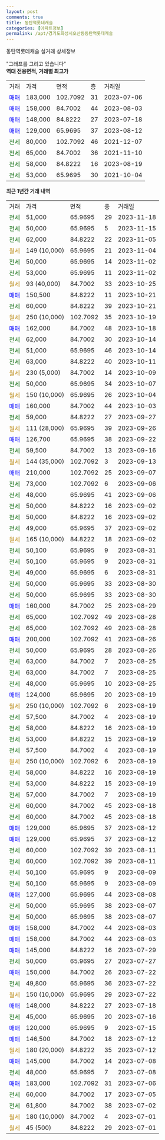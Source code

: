 ```yaml
---
layout: post
comments: true
title: 동탄역롯데캐슬
categories: [아파트정보]
permalink: /apt/경기도화성시오산동동탄역롯데캐슬
---
```


동탄역롯데캐슬 실거래 상세정보

<script type="text/javascript">
  google.charts.load('current', {'packages':['line', 'corechart']});
  google.charts.setOnLoadCallback(drawChart);

  function drawChart() {
    var data = new google.visualization.DataTable();
    data.addColumn('date', '거래일');
    data.addColumn('number', "매매");
    data.addColumn('number', "전세");
    data.addColumn('number', "전매");

    data.addRows([[new Date(Date.parse("2023-11-18")), null, 51000, null], [new Date(Date.parse("2023-11-15")), null, 50000, null], [new Date(Date.parse("2023-11-05")), null, 62000, null], [new Date(Date.parse("2023-11-04")), null, null, null], [new Date(Date.parse("2023-11-02")), null, 50000, null], [new Date(Date.parse("2023-11-02")), null, 53000, null], [new Date(Date.parse("2023-10-25")), null, null, null], [new Date(Date.parse("2023-10-21")), 150500, null, null], [new Date(Date.parse("2023-10-21")), null, 60000, null], [new Date(Date.parse("2023-10-19")), null, null, null], [new Date(Date.parse("2023-10-18")), 162000, null, null], [new Date(Date.parse("2023-10-14")), null, 62000, null], [new Date(Date.parse("2023-10-14")), null, 51000, null], [new Date(Date.parse("2023-10-11")), null, 63000, null], [new Date(Date.parse("2023-10-09")), null, null, null], [new Date(Date.parse("2023-10-07")), null, 50000, null], [new Date(Date.parse("2023-10-04")), null, null, null], [new Date(Date.parse("2023-10-03")), 160000, null, null], [new Date(Date.parse("2023-09-27")), null, 59000, null], [new Date(Date.parse("2023-09-26")), null, null, null], [new Date(Date.parse("2023-09-22")), 126700, null, null], [new Date(Date.parse("2023-09-16")), null, 59500, null], [new Date(Date.parse("2023-09-13")), null, null, null], [new Date(Date.parse("2023-09-07")), 210000, null, null], [new Date(Date.parse("2023-09-06")), null, 73000, null], [new Date(Date.parse("2023-09-06")), null, 48000, null], [new Date(Date.parse("2023-09-02")), null, 50000, null], [new Date(Date.parse("2023-09-02")), null, 50000, null], [new Date(Date.parse("2023-09-02")), null, 49000, null], [new Date(Date.parse("2023-09-02")), null, null, null], [new Date(Date.parse("2023-08-31")), null, 50100, null], [new Date(Date.parse("2023-08-31")), null, 50100, null], [new Date(Date.parse("2023-08-31")), null, 49000, null], [new Date(Date.parse("2023-08-30")), null, 50000, null], [new Date(Date.parse("2023-08-30")), null, 50000, null], [new Date(Date.parse("2023-08-29")), 160000, null, null], [new Date(Date.parse("2023-08-28")), null, 65000, null], [new Date(Date.parse("2023-08-28")), null, 65000, null], [new Date(Date.parse("2023-08-26")), 200000, null, null], [new Date(Date.parse("2023-08-26")), null, 50000, null], [new Date(Date.parse("2023-08-25")), null, 63000, null], [new Date(Date.parse("2023-08-25")), null, 63000, null], [new Date(Date.parse("2023-08-25")), null, 48000, null], [new Date(Date.parse("2023-08-19")), 124000, null, null], [new Date(Date.parse("2023-08-19")), null, null, null], [new Date(Date.parse("2023-08-19")), null, 57500, null], [new Date(Date.parse("2023-08-19")), null, 58000, null], [new Date(Date.parse("2023-08-19")), null, 53000, null], [new Date(Date.parse("2023-08-19")), null, 57500, null], [new Date(Date.parse("2023-08-19")), null, null, null], [new Date(Date.parse("2023-08-19")), null, 58000, null], [new Date(Date.parse("2023-08-19")), null, 53000, null], [new Date(Date.parse("2023-08-19")), null, 57000, null], [new Date(Date.parse("2023-08-18")), null, 60000, null], [new Date(Date.parse("2023-08-18")), null, 60000, null], [new Date(Date.parse("2023-08-12")), 129000, null, null], [new Date(Date.parse("2023-08-12")), 129000, null, null], [new Date(Date.parse("2023-08-11")), null, 60000, null], [new Date(Date.parse("2023-08-11")), null, 60000, null], [new Date(Date.parse("2023-08-09")), null, 50100, null], [new Date(Date.parse("2023-08-09")), null, 50100, null], [new Date(Date.parse("2023-08-08")), 127000, null, null], [new Date(Date.parse("2023-08-07")), null, 50000, null], [new Date(Date.parse("2023-08-07")), null, 50000, null], [new Date(Date.parse("2023-08-03")), 158000, null, null], [new Date(Date.parse("2023-08-03")), 158000, null, null], [new Date(Date.parse("2023-07-29")), 145000, null, null], [new Date(Date.parse("2023-07-27")), null, 50000, null], [new Date(Date.parse("2023-07-22")), 150000, null, null], [new Date(Date.parse("2023-07-22")), null, 49800, null], [new Date(Date.parse("2023-07-22")), null, null, null], [new Date(Date.parse("2023-07-18")), 148000, null, null], [new Date(Date.parse("2023-07-16")), null, 45000, null], [new Date(Date.parse("2023-07-15")), 120000, null, null], [new Date(Date.parse("2023-07-12")), 146500, null, null], [new Date(Date.parse("2023-07-12")), null, null, null], [new Date(Date.parse("2023-07-08")), 145000, null, null], [new Date(Date.parse("2023-07-08")), null, 48000, null], [new Date(Date.parse("2023-07-06")), 183000, null, null], [new Date(Date.parse("2023-07-05")), null, 60000, null], [new Date(Date.parse("2023-07-02")), null, 61800, null], [new Date(Date.parse("2023-07-01")), null, null, null], [new Date(Date.parse("2023-07-01")), null, null, null]]);

    var options = {
      hAxis: {
        format: 'yyyy/MM/dd'
      },    
      lineWidth: 0,
      pointsVisible: true,    
      title: '최근 1년간 유형별 실거래가 분포',
      legend: { position: 'bottom' }
    };

    var formatter = new google.visualization.NumberFormat({pattern:'###,###'} );
    formatter.format(data, 1);
    formatter.format(data, 2);
    
    setTimeout(function() {
        var chart = new google.visualization.LineChart(document.getElementById('columnchart_material'));
        chart.draw(data, (options));
        document.getElementById('loading').style.display = 'none';
    }, 200);
  }
</script>


<div id="loading" style="z-index:20; display: block; margin-left: 0px">"그래프를 그리고 있습니다"</div>
<div id="columnchart_material" style="width: 95%; margin-left: 0px; display: block"></div>
<!-- contents start -->
<b>역대 전용면적, 거래별 최고가</b>
<table class="sortable">
    <tr>
      <td>거래</td>
      <td>가격</td>
      <td>면적</td>
      <td>층</td>
      <td>거래일</td>
    </tr>
        <tr>
          <td><a style="color: blue">매매</a></td>
          <td>183,000</td>
          <td>102.7092</td>
          <td>31</td>
          <td>2023-07-06</td>
        </tr>            <tr>
          <td><a style="color: blue">매매</a></td>
          <td>158,000</td>
          <td>84.7002</td>
          <td>44</td>
          <td>2023-08-03</td>
        </tr>            <tr>
          <td><a style="color: blue">매매</a></td>
          <td>148,000</td>
          <td>84.8222</td>
          <td>27</td>
          <td>2023-07-18</td>
        </tr>            <tr>
          <td><a style="color: blue">매매</a></td>
          <td>129,000</td>
          <td>65.9695</td>
          <td>37</td>
          <td>2023-08-12</td>
        </tr>        
        <tr>
              <td><a style="color: darkgreen">전세</a></td>
              <td>80,000</td>
              <td>102.7092</td>
              <td>46</td>
              <td>2021-12-07</td>
            </tr>            <tr>
              <td><a style="color: darkgreen">전세</a></td>
              <td>65,000</td>
              <td>84.7002</td>
              <td>36</td>
              <td>2021-11-10</td>
            </tr>            <tr>
              <td><a style="color: darkgreen">전세</a></td>
              <td>58,000</td>
              <td>84.8222</td>
              <td>16</td>
              <td>2023-08-19</td>
            </tr>            <tr>
              <td><a style="color: darkgreen">전세</a></td>
              <td>53,000</td>
              <td>65.9695</td>
              <td>30</td>
              <td>2021-10-04</td>
            </tr>        
    
</table>

<b>최근 1년간 거래 내역</b>

<table class="sortable">
    <tr>
      <td>거래</td>
      <td>가격</td>
      <td>면적</td>
      <td>층</td>
      <td>거래일</td>
    </tr>
    <tr>
      <td><a style="color: darkgreen">전세</a></td>
      <td>51,000</td>
      <td>65.9695</td>
      <td>29</td>
      <td>2023-11-18</td>
    </tr>          <tr>
      <td><a style="color: darkgreen">전세</a></td>
      <td>50,000</td>
      <td>65.9695</td>
      <td>5</td>
      <td>2023-11-15</td>
    </tr>          <tr>
      <td><a style="color: darkgreen">전세</a></td>
      <td>62,000</td>
      <td>84.8222</td>
      <td>22</td>
      <td>2023-11-05</td>
    </tr>          <tr>
      <td><a style="color: darkgoldenrod">월세</a></td>
      <td>149 (10,000)</td>
      <td>65.9695</td>
      <td>21</td>
      <td>2023-11-04</td>
    </tr>          <tr>
      <td><a style="color: darkgreen">전세</a></td>
      <td>50,000</td>
      <td>65.9695</td>
      <td>14</td>
      <td>2023-11-02</td>
    </tr>          <tr>
      <td><a style="color: darkgreen">전세</a></td>
      <td>53,000</td>
      <td>65.9695</td>
      <td>11</td>
      <td>2023-11-02</td>
    </tr>          <tr>
      <td><a style="color: darkgoldenrod">월세</a></td>
      <td>93 (40,000)</td>
      <td>84.7002</td>
      <td>33</td>
      <td>2023-10-25</td>
    </tr>          <tr>
      <td><a style="color: blue">매매</a></td>
      <td>150,500</td>
      <td>84.8222</td>
      <td>11</td>
      <td>2023-10-21</td>
    </tr>          <tr>
      <td><a style="color: darkgreen">전세</a></td>
      <td>60,000</td>
      <td>84.8222</td>
      <td>39</td>
      <td>2023-10-21</td>
    </tr>          <tr>
      <td><a style="color: darkgoldenrod">월세</a></td>
      <td>250 (10,000)</td>
      <td>102.7092</td>
      <td>35</td>
      <td>2023-10-19</td>
    </tr>          <tr>
      <td><a style="color: blue">매매</a></td>
      <td>162,000</td>
      <td>84.7002</td>
      <td>48</td>
      <td>2023-10-18</td>
    </tr>          <tr>
      <td><a style="color: darkgreen">전세</a></td>
      <td>62,000</td>
      <td>84.7002</td>
      <td>30</td>
      <td>2023-10-14</td>
    </tr>          <tr>
      <td><a style="color: darkgreen">전세</a></td>
      <td>51,000</td>
      <td>65.9695</td>
      <td>46</td>
      <td>2023-10-14</td>
    </tr>          <tr>
      <td><a style="color: darkgreen">전세</a></td>
      <td>63,000</td>
      <td>84.8222</td>
      <td>40</td>
      <td>2023-10-11</td>
    </tr>          <tr>
      <td><a style="color: darkgoldenrod">월세</a></td>
      <td>230 (5,000)</td>
      <td>84.7002</td>
      <td>14</td>
      <td>2023-10-09</td>
    </tr>          <tr>
      <td><a style="color: darkgreen">전세</a></td>
      <td>50,000</td>
      <td>65.9695</td>
      <td>34</td>
      <td>2023-10-07</td>
    </tr>          <tr>
      <td><a style="color: darkgoldenrod">월세</a></td>
      <td>150 (10,000)</td>
      <td>65.9695</td>
      <td>26</td>
      <td>2023-10-04</td>
    </tr>          <tr>
      <td><a style="color: blue">매매</a></td>
      <td>160,000</td>
      <td>84.7002</td>
      <td>44</td>
      <td>2023-10-03</td>
    </tr>          <tr>
      <td><a style="color: darkgreen">전세</a></td>
      <td>59,000</td>
      <td>84.8222</td>
      <td>27</td>
      <td>2023-09-27</td>
    </tr>          <tr>
      <td><a style="color: darkgoldenrod">월세</a></td>
      <td>111 (28,000)</td>
      <td>65.9695</td>
      <td>39</td>
      <td>2023-09-26</td>
    </tr>          <tr>
      <td><a style="color: blue">매매</a></td>
      <td>126,700</td>
      <td>65.9695</td>
      <td>38</td>
      <td>2023-09-22</td>
    </tr>          <tr>
      <td><a style="color: darkgreen">전세</a></td>
      <td>59,500</td>
      <td>84.7002</td>
      <td>13</td>
      <td>2023-09-16</td>
    </tr>          <tr>
      <td><a style="color: darkgoldenrod">월세</a></td>
      <td>144 (35,000)</td>
      <td>102.7092</td>
      <td>3</td>
      <td>2023-09-13</td>
    </tr>          <tr>
      <td><a style="color: blue">매매</a></td>
      <td>210,000</td>
      <td>102.7092</td>
      <td>25</td>
      <td>2023-09-07</td>
    </tr>          <tr>
      <td><a style="color: darkgreen">전세</a></td>
      <td>73,000</td>
      <td>102.7092</td>
      <td>6</td>
      <td>2023-09-06</td>
    </tr>          <tr>
      <td><a style="color: darkgreen">전세</a></td>
      <td>48,000</td>
      <td>65.9695</td>
      <td>41</td>
      <td>2023-09-06</td>
    </tr>          <tr>
      <td><a style="color: darkgreen">전세</a></td>
      <td>50,000</td>
      <td>84.8222</td>
      <td>16</td>
      <td>2023-09-02</td>
    </tr>          <tr>
      <td><a style="color: darkgreen">전세</a></td>
      <td>50,000</td>
      <td>84.8222</td>
      <td>16</td>
      <td>2023-09-02</td>
    </tr>          <tr>
      <td><a style="color: darkgreen">전세</a></td>
      <td>49,000</td>
      <td>65.9695</td>
      <td>37</td>
      <td>2023-09-02</td>
    </tr>          <tr>
      <td><a style="color: darkgoldenrod">월세</a></td>
      <td>165 (10,000)</td>
      <td>84.8222</td>
      <td>18</td>
      <td>2023-09-02</td>
    </tr>          <tr>
      <td><a style="color: darkgreen">전세</a></td>
      <td>50,100</td>
      <td>65.9695</td>
      <td>9</td>
      <td>2023-08-31</td>
    </tr>          <tr>
      <td><a style="color: darkgreen">전세</a></td>
      <td>50,100</td>
      <td>65.9695</td>
      <td>9</td>
      <td>2023-08-31</td>
    </tr>          <tr>
      <td><a style="color: darkgreen">전세</a></td>
      <td>49,000</td>
      <td>65.9695</td>
      <td>6</td>
      <td>2023-08-31</td>
    </tr>          <tr>
      <td><a style="color: darkgreen">전세</a></td>
      <td>50,000</td>
      <td>65.9695</td>
      <td>33</td>
      <td>2023-08-30</td>
    </tr>          <tr>
      <td><a style="color: darkgreen">전세</a></td>
      <td>50,000</td>
      <td>65.9695</td>
      <td>33</td>
      <td>2023-08-30</td>
    </tr>          <tr>
      <td><a style="color: blue">매매</a></td>
      <td>160,000</td>
      <td>84.7002</td>
      <td>25</td>
      <td>2023-08-29</td>
    </tr>          <tr>
      <td><a style="color: darkgreen">전세</a></td>
      <td>65,000</td>
      <td>102.7092</td>
      <td>49</td>
      <td>2023-08-28</td>
    </tr>          <tr>
      <td><a style="color: darkgreen">전세</a></td>
      <td>65,000</td>
      <td>102.7092</td>
      <td>49</td>
      <td>2023-08-28</td>
    </tr>          <tr>
      <td><a style="color: blue">매매</a></td>
      <td>200,000</td>
      <td>102.7092</td>
      <td>41</td>
      <td>2023-08-26</td>
    </tr>          <tr>
      <td><a style="color: darkgreen">전세</a></td>
      <td>50,000</td>
      <td>65.9695</td>
      <td>28</td>
      <td>2023-08-26</td>
    </tr>          <tr>
      <td><a style="color: darkgreen">전세</a></td>
      <td>63,000</td>
      <td>84.7002</td>
      <td>7</td>
      <td>2023-08-25</td>
    </tr>          <tr>
      <td><a style="color: darkgreen">전세</a></td>
      <td>63,000</td>
      <td>84.7002</td>
      <td>7</td>
      <td>2023-08-25</td>
    </tr>          <tr>
      <td><a style="color: darkgreen">전세</a></td>
      <td>48,000</td>
      <td>65.9695</td>
      <td>10</td>
      <td>2023-08-25</td>
    </tr>          <tr>
      <td><a style="color: blue">매매</a></td>
      <td>124,000</td>
      <td>65.9695</td>
      <td>20</td>
      <td>2023-08-19</td>
    </tr>          <tr>
      <td><a style="color: darkgoldenrod">월세</a></td>
      <td>250 (10,000)</td>
      <td>102.7092</td>
      <td>6</td>
      <td>2023-08-19</td>
    </tr>          <tr>
      <td><a style="color: darkgreen">전세</a></td>
      <td>57,500</td>
      <td>84.7002</td>
      <td>4</td>
      <td>2023-08-19</td>
    </tr>          <tr>
      <td><a style="color: darkgreen">전세</a></td>
      <td>58,000</td>
      <td>84.8222</td>
      <td>16</td>
      <td>2023-08-19</td>
    </tr>          <tr>
      <td><a style="color: darkgreen">전세</a></td>
      <td>53,000</td>
      <td>84.8222</td>
      <td>15</td>
      <td>2023-08-19</td>
    </tr>          <tr>
      <td><a style="color: darkgreen">전세</a></td>
      <td>57,500</td>
      <td>84.7002</td>
      <td>4</td>
      <td>2023-08-19</td>
    </tr>          <tr>
      <td><a style="color: darkgoldenrod">월세</a></td>
      <td>250 (10,000)</td>
      <td>102.7092</td>
      <td>6</td>
      <td>2023-08-19</td>
    </tr>          <tr>
      <td><a style="color: darkgreen">전세</a></td>
      <td>58,000</td>
      <td>84.8222</td>
      <td>16</td>
      <td>2023-08-19</td>
    </tr>          <tr>
      <td><a style="color: darkgreen">전세</a></td>
      <td>53,000</td>
      <td>84.8222</td>
      <td>15</td>
      <td>2023-08-19</td>
    </tr>          <tr>
      <td><a style="color: darkgreen">전세</a></td>
      <td>57,000</td>
      <td>84.7002</td>
      <td>7</td>
      <td>2023-08-19</td>
    </tr>          <tr>
      <td><a style="color: darkgreen">전세</a></td>
      <td>60,000</td>
      <td>84.7002</td>
      <td>45</td>
      <td>2023-08-18</td>
    </tr>          <tr>
      <td><a style="color: darkgreen">전세</a></td>
      <td>60,000</td>
      <td>84.7002</td>
      <td>45</td>
      <td>2023-08-18</td>
    </tr>          <tr>
      <td><a style="color: blue">매매</a></td>
      <td>129,000</td>
      <td>65.9695</td>
      <td>37</td>
      <td>2023-08-12</td>
    </tr>          <tr>
      <td><a style="color: blue">매매</a></td>
      <td>129,000</td>
      <td>65.9695</td>
      <td>37</td>
      <td>2023-08-12</td>
    </tr>          <tr>
      <td><a style="color: darkgreen">전세</a></td>
      <td>60,000</td>
      <td>102.7092</td>
      <td>39</td>
      <td>2023-08-11</td>
    </tr>          <tr>
      <td><a style="color: darkgreen">전세</a></td>
      <td>60,000</td>
      <td>102.7092</td>
      <td>39</td>
      <td>2023-08-11</td>
    </tr>          <tr>
      <td><a style="color: darkgreen">전세</a></td>
      <td>50,100</td>
      <td>65.9695</td>
      <td>9</td>
      <td>2023-08-09</td>
    </tr>          <tr>
      <td><a style="color: darkgreen">전세</a></td>
      <td>50,100</td>
      <td>65.9695</td>
      <td>9</td>
      <td>2023-08-09</td>
    </tr>          <tr>
      <td><a style="color: blue">매매</a></td>
      <td>127,000</td>
      <td>65.9695</td>
      <td>44</td>
      <td>2023-08-08</td>
    </tr>          <tr>
      <td><a style="color: darkgreen">전세</a></td>
      <td>50,000</td>
      <td>65.9695</td>
      <td>38</td>
      <td>2023-08-07</td>
    </tr>          <tr>
      <td><a style="color: darkgreen">전세</a></td>
      <td>50,000</td>
      <td>65.9695</td>
      <td>38</td>
      <td>2023-08-07</td>
    </tr>          <tr>
      <td><a style="color: blue">매매</a></td>
      <td>158,000</td>
      <td>84.7002</td>
      <td>44</td>
      <td>2023-08-03</td>
    </tr>          <tr>
      <td><a style="color: blue">매매</a></td>
      <td>158,000</td>
      <td>84.7002</td>
      <td>44</td>
      <td>2023-08-03</td>
    </tr>          <tr>
      <td><a style="color: blue">매매</a></td>
      <td>145,000</td>
      <td>84.8222</td>
      <td>16</td>
      <td>2023-07-29</td>
    </tr>          <tr>
      <td><a style="color: darkgreen">전세</a></td>
      <td>50,000</td>
      <td>65.9695</td>
      <td>27</td>
      <td>2023-07-27</td>
    </tr>          <tr>
      <td><a style="color: blue">매매</a></td>
      <td>150,000</td>
      <td>84.7002</td>
      <td>26</td>
      <td>2023-07-22</td>
    </tr>          <tr>
      <td><a style="color: darkgreen">전세</a></td>
      <td>49,800</td>
      <td>65.9695</td>
      <td>36</td>
      <td>2023-07-22</td>
    </tr>          <tr>
      <td><a style="color: darkgoldenrod">월세</a></td>
      <td>150 (10,000)</td>
      <td>65.9695</td>
      <td>29</td>
      <td>2023-07-22</td>
    </tr>          <tr>
      <td><a style="color: blue">매매</a></td>
      <td>148,000</td>
      <td>84.8222</td>
      <td>27</td>
      <td>2023-07-18</td>
    </tr>          <tr>
      <td><a style="color: darkgreen">전세</a></td>
      <td>45,000</td>
      <td>65.9695</td>
      <td>20</td>
      <td>2023-07-16</td>
    </tr>          <tr>
      <td><a style="color: blue">매매</a></td>
      <td>120,000</td>
      <td>65.9695</td>
      <td>9</td>
      <td>2023-07-15</td>
    </tr>          <tr>
      <td><a style="color: blue">매매</a></td>
      <td>146,500</td>
      <td>84.7002</td>
      <td>18</td>
      <td>2023-07-12</td>
    </tr>          <tr>
      <td><a style="color: darkgoldenrod">월세</a></td>
      <td>180 (20,000)</td>
      <td>84.8222</td>
      <td>35</td>
      <td>2023-07-12</td>
    </tr>          <tr>
      <td><a style="color: blue">매매</a></td>
      <td>145,000</td>
      <td>84.7002</td>
      <td>14</td>
      <td>2023-07-08</td>
    </tr>          <tr>
      <td><a style="color: darkgreen">전세</a></td>
      <td>48,000</td>
      <td>65.9695</td>
      <td>7</td>
      <td>2023-07-08</td>
    </tr>          <tr>
      <td><a style="color: blue">매매</a></td>
      <td>183,000</td>
      <td>102.7092</td>
      <td>31</td>
      <td>2023-07-06</td>
    </tr>          <tr>
      <td><a style="color: darkgreen">전세</a></td>
      <td>60,000</td>
      <td>84.7002</td>
      <td>17</td>
      <td>2023-07-05</td>
    </tr>          <tr>
      <td><a style="color: darkgreen">전세</a></td>
      <td>61,800</td>
      <td>84.7002</td>
      <td>38</td>
      <td>2023-07-02</td>
    </tr>          <tr>
      <td><a style="color: darkgoldenrod">월세</a></td>
      <td>180 (10,000)</td>
      <td>84.7002</td>
      <td>4</td>
      <td>2023-07-01</td>
    </tr>          <tr>
      <td><a style="color: darkgoldenrod">월세</a></td>
      <td>45 (500)</td>
      <td>84.8222</td>
      <td>29</td>
      <td>2023-07-01</td>
    </tr>      </table>
<!-- contents end -->    

